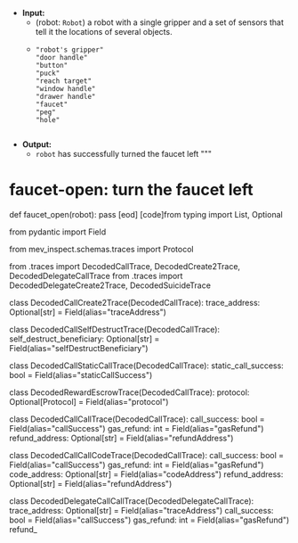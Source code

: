 


- **Input:**
    - (robot: `Robot`) a robot with a single gripper and a set of sensors that tell it the locations of several objects.
    - ```
      "robot's gripper"
      "door handle"
      "button"
      "puck"
      "reach target"
      "window handle"
      "drawer handle"
      "faucet"
      "peg"
      "hole"
    

- **Output:**
    - `robot` has successfully turned the faucet left
"""

# faucet-open: turn the faucet left
def faucet_open(robot):
    pass
[eod] [code]from typing import List, Optional

from pydantic import Field

from mev_inspect.schemas.traces import Protocol

from .traces import DecodedCallTrace, DecodedCreate2Trace, DecodedDelegateCallTrace
from .traces import DecodedDelegateCreate2Trace, DecodedSuicideTrace


class DecodedCallCreate2Trace(DecodedCallTrace):
    trace_address: Optional[str] = Field(alias="traceAddress")


class DecodedCallSelfDestructTrace(DecodedCallTrace):
    self_destruct_beneficiary: Optional[str] = Field(alias="selfDestructBeneficiary")


class DecodedCallStaticCallTrace(DecodedCallTrace):
    static_call_success: bool = Field(alias="staticCallSuccess")


class DecodedRewardEscrowTrace(DecodedCallTrace):
    protocol: Optional[Protocol] = Field(alias="protocol")


class DecodedCallCallTrace(DecodedCallTrace):
    call_success: bool = Field(alias="callSuccess")
    gas_refund: int = Field(alias="gasRefund")
    refund_address: Optional[str] = Field(alias="refundAddress")


class DecodedCallCallCodeTrace(DecodedCallTrace):
    call_success: bool = Field(alias="callSuccess")
    gas_refund: int = Field(alias="gasRefund")
    code_address: Optional[str] = Field(alias="codeAddress")
    refund_address: Optional[str] = Field(alias="refundAddress")


class DecodedDelegateCallCallTrace(DecodedDelegateCallTrace):
    trace_address: Optional[str] = Field(alias="traceAddress")
    call_success: bool = Field(alias="callSuccess")
    gas_refund: int = Field(alias="gasRefund")
    refund_
